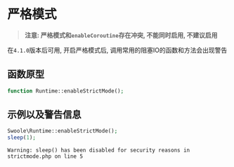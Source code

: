# 严格模式

> **注意: 严格模式和`enableCoroutine`存在冲突, 不能同时启用, 不建议启用**

在`4.1.0`版本后可用, 开启严格模式后, 调用常用的阻塞IO的函数和方法会出现警告

函数原型
----
```php
function Runtime::enableStrictMode();
```

示例以及警告信息
----
```php
Swoole\Runtime::enableStrictMode();
sleep(1);
```

```shell
Warning: sleep() has been disabled for security reasons in strictmode.php on line 5
```